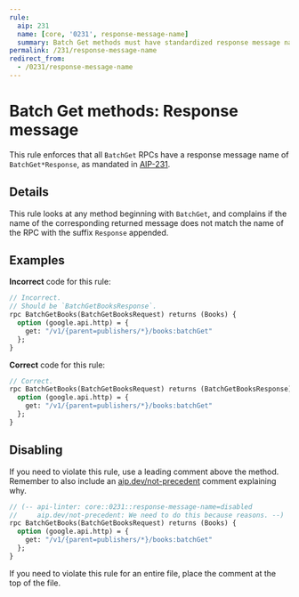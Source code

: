 ```yaml
---
rule:
  aip: 231
  name: [core, '0231', response-message-name]
  summary: Batch Get methods must have standardized response message names.
permalink: /231/response-message-name
redirect_from:
  - /0231/response-message-name
---
```


# Batch Get methods: Response message

This rule enforces that all `BatchGet` RPCs have a response message name of
`BatchGet*Response`, as mandated in [AIP-231][].

## Details

This rule looks at any method beginning with `BatchGet`, and
complains if the name of the corresponding returned message does not match the
name of the RPC with the suffix `Response` appended.

## Examples

**Incorrect** code for this rule:

```proto
// Incorrect.
// Should be `BatchGetBooksResponse`.
rpc BatchGetBooks(BatchGetBooksRequest) returns (Books) {
  option (google.api.http) = {
    get: "/v1/{parent=publishers/*}/books:batchGet"
  };
}
```

**Correct** code for this rule:

```proto
// Correct.
rpc BatchGetBooks(BatchGetBooksRequest) returns (BatchGetBooksResponse) {
  option (google.api.http) = {
    get: "/v1/{parent=publishers/*}/books:batchGet"
  };
}
```

## Disabling

If you need to violate this rule, use a leading comment above the method.
Remember to also include an [aip.dev/not-precedent][] comment explaining why.

```proto
// (-- api-linter: core::0231::response-message-name=disabled
//     aip.dev/not-precedent: We need to do this because reasons. --)
rpc BatchGetBooks(BatchGetBooksRequest) returns (Books) {
  option (google.api.http) = {
    get: "/v1/{parent=publishers/*}/books:batchGet"
  };
}
```

If you need to violate this rule for an entire file, place the comment at the
top of the file.

[aip-231]: https://aip.dev/231
[aip.dev/not-precedent]: https://aip.dev/not-precedent
